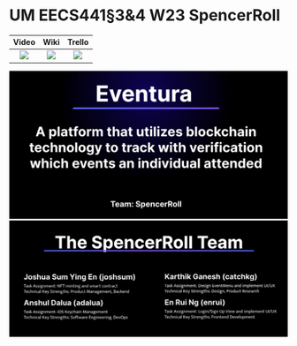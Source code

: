# UM EECS441§3&4 W23 SpencerRoll

| Video  |  Wiki |  Trello  |
|:-----:|:-----:|:--------:|
|[<img src="https://eecs441.eecs.umich.edu/img/admin/video.png">][video_page]|[<img src="https://eecs441.eecs.umich.edu/img/admin/wiki.png">][wiki_page]|[<img src="https://eecs441.eecs.umich.edu/img/admin/trello.png">][agile_page]|

![Elevator Pitch](https://raw.githubusercontent.com/rey0317/SpencerRoll/main/.github/images/ElevatorPitch.png) <!-- MUST be placed in user-images.githubusercontent.com -->
![Team](/assets/Team.png)

[video_page]: https://youtu.be/sample
[wiki_page]: https://github.com/rey0317/SpencerRoll
[agile_page]: https://trello.com/b/sample/general

